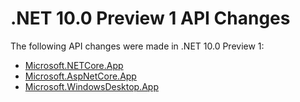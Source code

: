 # .NET 10.0 Preview 1 API Changes

The following API changes were made in .NET 10.0 Preview 1:

- [Microsoft.NETCore.App](./Microsoft.NETCore.App/10.0-preview1.md)
- [Microsoft.AspNetCore.App](./Microsoft.AspNetCore.App/10.0-preview1.md)
- [Microsoft.WindowsDesktop.App](./Microsoft.WindowsDesktop.App/10.0-preview1.md)

